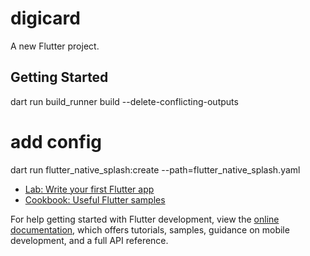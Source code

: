 # digicard

A new Flutter project.

## Getting Started
dart run build_runner build --delete-conflicting-outputs

# add config
dart run flutter_native_splash:create --path=flutter_native_splash.yaml

- [Lab: Write your first Flutter app](https://docs.flutter.dev/get-started/codelab)
- [Cookbook: Useful Flutter samples](https://docs.flutter.dev/cookbook)

For help getting started with Flutter development, view the
[online documentation](https://docs.flutter.dev/), which offers tutorials,
samples, guidance on mobile development, and a full API reference.
